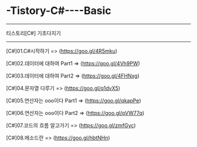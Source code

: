 # -Tistory-C#----Basic

-----------------------------------

티스토리[C#] 기초다지기

-----------------------------------

[C#]01.C#시작하기 => (https://goo.gl/4R5mku)

[C#]02.데이터에 대하여 Part1 => (https://goo.gl/4Vh9PW)

[C#]03.데이터에 대하여 Part2 => (https://goo.gl/4FHNxg)

[C#]04.문자열 다루기 => (https://goo.gl/q1dvX5)

[C#]05.연산자는 ooo이다 Part1 => (https://goo.gl/qkapPe)

[C#]06.연산자는 ooo이다 Part2 => (https://goo.gl/pVW77q)

[C#]07.코드의 흐름 알고가기 => (https://goo.gl/zmfGyc)

[C#]08.메소드란 => (https://goo.gl/hbtNHn)
